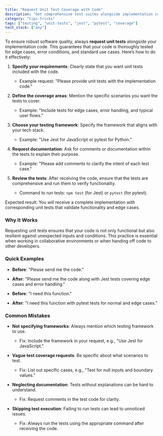 ```yaml
---
title: "Request Unit Test Coverage with Code"
description: "Get comprehensive test suites alongside implementation code"
category: "tips-tricks"
tags: ["testing", "unit-tests", "jest", "pytest", "coverage"]
tech_stack: ["any"]
---
```


To ensure robust software quality, always **request unit tests** alongside your implementation code. This guarantees that your code is thoroughly tested for edge cases, error conditions, and standard use cases. Here’s how to do it effectively:

1. **Specify your requirements**: Clearly state that you want unit tests included with the code.
   - Example request: "Please provide unit tests with the implementation code."
   
2. **Define the coverage areas**: Mention the specific scenarios you want the tests to cover.
   - Example: "Include tests for edge cases, error handling, and typical user flows."

3. **Choose your testing framework**: Specify the framework that aligns with your tech stack.
   - Example: "Use Jest for JavaScript or pytest for Python."

4. **Request documentation**: Ask for comments or documentation within the tests to explain their purpose.
   - Example: "Please add comments to clarify the intent of each test case."

5. **Review the tests**: After receiving the code, ensure that the tests are comprehensive and run them to verify functionality.
   - Command to run tests: `npm test` (for Jest) or `pytest` (for pytest).

Expected result: You will receive a complete implementation with corresponding unit tests that validate functionality and edge cases.

### Why It Works
Requesting unit tests ensures that your code is not only functional but also resilient against unexpected inputs and conditions. This practice is essential when working in collaborative environments or when handing off code to other developers.

### Quick Examples
- **Before**: "Please send me the code."
- **After**: "Please send me the code along with Jest tests covering edge cases and error handling."

- **Before**: "I need this function."
- **After**: "I need this function with pytest tests for normal and edge cases."

### Common Mistakes
- **Not specifying frameworks**: Always mention which testing framework to use.
  - Fix: Include the framework in your request, e.g., "Use Jest for JavaScript."
  
- **Vague test coverage requests**: Be specific about what scenarios to test.
  - Fix: List out specific cases, e.g., "Test for null inputs and boundary values."

- **Neglecting documentation**: Tests without explanations can be hard to understand.
  - Fix: Request comments in the test code for clarity.

- **Skipping test execution**: Failing to run tests can lead to unnoticed issues.
  - Fix: Always run the tests using the appropriate command after receiving the code.